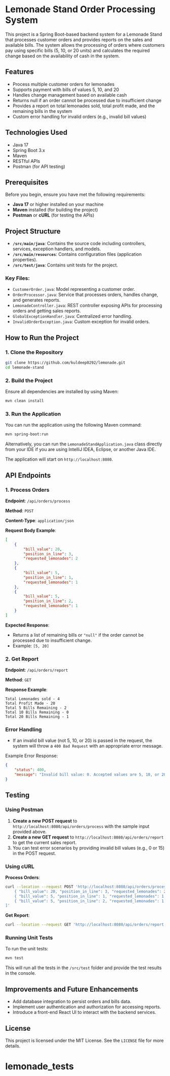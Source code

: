 
# Lemonade Stand Order Processing System

This project is a Spring Boot-based backend system for a Lemonade Stand that processes customer orders and provides reports on the sales and available bills. The system allows the processing of orders where customers pay using specific bills (5, 10, or 20 units) and calculates the required change based on the availability of cash in the system.

## Features

- Process multiple customer orders for lemonades
- Supports payment with bills of values 5, 10, and 20
- Handles change management based on available cash
- Returns null if an order cannot be processed due to insufficient change
- Provides a report on total lemonades sold, total profit made, and the remaining bills in the system
- Custom error handling for invalid orders (e.g., invalid bill values)
  
## Technologies Used

- Java 17
- Spring Boot 3.x
- Maven
- RESTful APIs
- Postman (for API testing)
  
## Prerequisites

Before you begin, ensure you have met the following requirements:

- **Java 17** or higher installed on your machine
- **Maven** installed (for building the project)
- **Postman** or **cURL** (for testing the APIs)
  
## Project Structure

- **`/src/main/java`**: Contains the source code including controllers, services, exception handlers, and models.
- **`/src/main/resources`**: Contains configuration files (application properties).
- **`/src/test/java`**: Contains unit tests for the project.

### Key Files:

- `CustomerOrder.java`: Model representing a customer order.
- `OrderProcessor.java`: Service that processes orders, handles change, and generates reports.
- `LemonadeController.java`: REST controller exposing APIs for processing orders and getting sales reports.
- `GlobalExceptionHandler.java`: Centralized error handling.
- `InvalidOrderException.java`: Custom exception for invalid orders.

## How to Run the Project

### 1. Clone the Repository

```bash
git clone https://github.com/kuldeep0292/lemonade.git
cd lemonade-stand
```

### 2. Build the Project

Ensure all dependencies are installed by using Maven:

```bash
mvn clean install
```

### 3. Run the Application

You can run the application using the following Maven command:

```bash
mvn spring-boot:run
```

Alternatively, you can run the `LemonadeStandApplication.java` class directly from your IDE if you are using IntelliJ IDEA, Eclipse, or another Java IDE.

The application will start on `http://localhost:8080`.

## API Endpoints

### 1. Process Orders

**Endpoint**: `/api/orders/process`

**Method**: `POST`

**Content-Type**: `application/json`

**Request Body Example**:

```json
[
    {
        "bill_value": 20,
        "position_in_line": 3,
        "requested_lemonades": 2
    },
    {
        "bill_value": 5,
        "position_in_line": 1,
        "requested_lemonades": 1
    },
    {
        "bill_value": 5,
        "position_in_line": 2,
        "requested_lemonades": 1
    }
]
```

**Expected Response**:
- Returns a list of remaining bills or `"null"` if the order cannot be processed due to insufficient change.
- Example: `[5, 20]`

### 2. Get Report

**Endpoint**: `/api/orders/report`

**Method**: `GET`

**Response Example**:
```
Total Lemonades sold - 4
Total Profit Made - 20
Total 5 Bills Remaining - 2
Total 10 Bills Remaining - 0
Total 20 Bills Remaining - 1
```

### Error Handling

- If an invalid bill value (not 5, 10, or 20) is passed in the request, the system will throw a `400 Bad Request` with an appropriate error message.

Example Error Response:
```json
{
    "status": 400,
    "message": "Invalid bill value: 0. Accepted values are 5, 10, or 20."
}
```

## Testing

### Using Postman

1. **Create a new POST request** to `http://localhost:8080/api/orders/process` with the sample input provided above.
2. **Create a new GET request** to `http://localhost:8080/api/orders/report` to get the current sales report.
3. You can test error scenarios by providing invalid bill values (e.g., 0 or 15) in the POST request.

### Using cURL

**Process Orders**:

```bash
curl --location --request POST 'http://localhost:8080/api/orders/process' --header 'Content-Type: application/json' --data-raw '[
    { "bill_value": 20, "position_in_line": 3, "requested_lemonades": 2 },
    { "bill_value": 5, "position_in_line": 1, "requested_lemonades": 1 },
    { "bill_value": 5, "position_in_line": 2, "requested_lemonades": 1 }
]'
```

**Get Report**:

```bash
curl --location --request GET 'http://localhost:8080/api/orders/report'
```

### Running Unit Tests

To run the unit tests:

```bash
mvn test
```

This will run all the tests in the `/src/test` folder and provide the test results in the console.

## Improvements and Future Enhancements

- Add database integration to persist orders and bills data.
- Implement user authentication and authorization for accessing reports.
- Introduce a front-end React UI to interact with the backend services.

## License

This project is licensed under the MIT License. See the `LICENSE` file for more details.
# lemonade_tests
